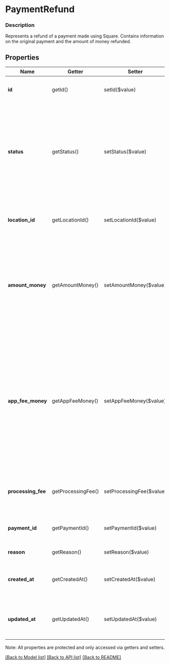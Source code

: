 # PaymentRefund

### Description

Represents a refund of a payment made using Square. Contains information on the original payment and the amount of money refunded.

## Properties
Name | Getter | Setter | Type | Description | Notes
------------ | ------------- | ------------- | ------------- | ------------- | -------------
**id** | getId() | setId($value) | **string** | Unique ID for this refund, generated by Square. | 
**status** | getStatus() | setStatus($value) | **string** | The refund&#39;s status: - &#x60;PENDING&#x60; - awaiting approval - &#x60;COMPLETED&#x60; - successfully completed - &#x60;REJECTED&#x60; - the refund was rejected - &#x60;FAILED&#x60; - an error occurred | [optional] 
**location_id** | getLocationId() | setLocationId($value) | **string** | Location ID associated with the payment this refund is attached to. | [optional] 
**amount_money** | getAmountMoney() | setAmountMoney($value) | [**\SquareConnect\Model\Money**](Money.md) | The amount of money refunded, specified in the smallest denomination of the applicable currency. For example, US dollar amounts are specified in cents. | 
**app_fee_money** | getAppFeeMoney() | setAppFeeMoney($value) | [**\SquareConnect\Model\Money**](Money.md) | Amount of money the app developer contributed to help cover the refunded amount. Specified in the smallest denomination of the applicable currency. For example, US dollar amounts are specified in cents. See [Working with monetary amounts](/build-basics/working-with-monetary-amounts) for details. | [optional] 
**processing_fee** | getProcessingFee() | setProcessingFee($value) | [**\SquareConnect\Model\ProcessingFee[]**](ProcessingFee.md) | Processing fees and fee adjustments assessed by Square on this refund. | [optional] 
**payment_id** | getPaymentId() | setPaymentId($value) | **string** | The ID of the payment assocated with this refund. | [optional] 
**reason** | getReason() | setReason($value) | **string** | The reason for the refund. | [optional] 
**created_at** | getCreatedAt() | setCreatedAt($value) | **string** | Timestamp of when the refund was created, in RFC 3339 format. | [optional] 
**updated_at** | getUpdatedAt() | setUpdatedAt($value) | **string** | Timestamp of when the refund was last updated, in RFC 3339 format. | [optional] 

Note: All properties are protected and only accessed via getters and setters.

[[Back to Model list]](../../README.md#documentation-for-models) [[Back to API list]](../../README.md#documentation-for-api-endpoints) [[Back to README]](../../README.md)

